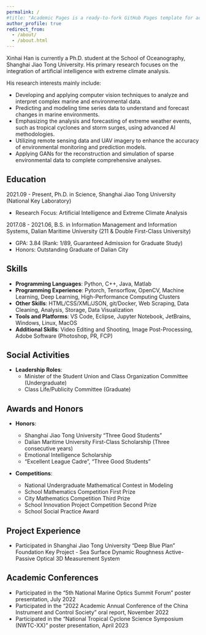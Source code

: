 ```yaml
---
permalink: /
#title: "Academic Pages is a ready-to-fork GitHub Pages template for academic personal websites"
author_profile: true
redirect_from: 
  - /about/
  - /about.html
---
```

Xinhai Han is currently a Ph.D. student at the School of Oceanography, Shanghai Jiao Tong University. His primary research focuses on the integration of artificial intelligence with extreme climate analysis.

His research interests mainly include:
- Developing and applying computer vision techniques to analyze and interpret complex marine and environmental data.
- Predicting and modeling time series data to understand and forecast changes in marine environments.
- Emphasizing the analysis and forecasting of extreme weather events, such as tropical cyclones and storm surges, using advanced AI methodologies.
- Utilizing remote sensing data and UAV imagery to enhance the accuracy of environmental monitoring and prediction models.
- Applying GANs for the reconstruction and simulation of sparse environmental data to complete comprehensive analyses.

## Education
2021.09 - Present, Ph.D. in Science, Shanghai Jiao Tong University (National Key Laboratory)
- Research Focus: Artificial Intelligence and Extreme Climate Analysis

2017.08 - 2021.06, B.S. in Information Management and Information Systems, Dalian Maritime University (211 & Double First-Class University)
- GPA: 3.84 (Rank: 1/89, Guaranteed Admission for Graduate Study)
- Honors: Outstanding Graduate of Dalian City

## Skills

- **Programming Languages**: Python, C++, Java, Matlab
- **Programming Experience**: Pytorch, Tensorflow, OpenCV, Machine Learning, Deep Learning, High-Performance Computing Clusters
- **Other Skills**: HTML/CSS/XML/JSON, git/Docker, Web Scraping, Data Cleaning, Analysis, Storage, Data Visualization
- **Tools and Platforms**: VS Code, Eclipse, Jupyter Notebook, JetBrains, Windows, Linux, MacOS
- **Additional Skills**: Video Editing and Shooting, Image Post-Processing, Adobe Software (Photoshop, PR, FCP)

## Social Activities

- **Leadership Roles**: 
  - Minister of the Student Union and Class Organization Committee (Undergraduate)
  - Class Life/Publicity Committee (Graduate)

## Awards and Honors

- **Honors**:
  - Shanghai Jiao Tong University “Three Good Students”
  - Dalian Maritime University First-Class Scholarship (Three consecutive years)
  - Emotional Intelligence Scholarship
  - “Excellent League Cadre”, “Three Good Students”

- **Competitions**:
  - National Undergraduate Mathematical Contest in Modeling
  - School Mathematics Competition First Prize
  - City Mathematics Competition Third Prize
  - School Innovation Project Competition Second Prize
  - School Social Practice Award

## Project Experience ##
  - Participated in Shanghai Jiao Tong University “Deep Blue Plan” Foundation Key Project - Sea Surface Dynamic Roughness Active-Passive Optical 3D Measurement System

## Academic Conferences ##
  - Participated in the “5th National Marine Optics Summit Forum” poster presentation, July 2022
  - Participated in the “2022 Academic Annual Conference of the China Instrument and Control Society” oral report, November 2022
  - Participated in the “National Tropical Cyclone Science Symposium (NWTC-XX)” poster presentation, April 2023


